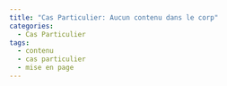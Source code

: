```yaml
---
title: "Cas Particulier: Aucun contenu dans le corp"
categories:
  - Cas Particulier
tags:
  - contenu
  - cas particulier
  - mise en page
---
```

